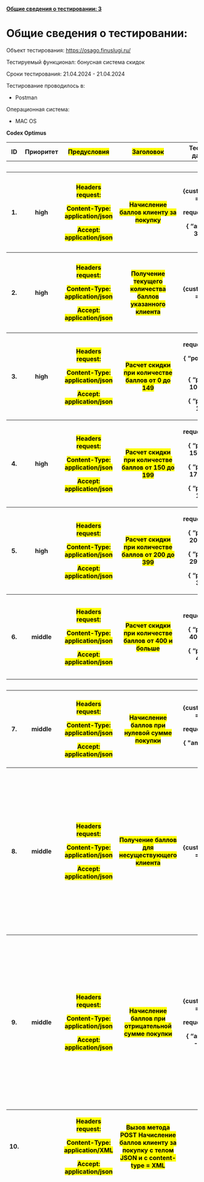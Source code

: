 [**Общие сведения о тестировании: 3**](#общие-сведения-о-тестировании)

# Общие сведения о тестировании:

Объект тестирования:
[<u>https://osago.finuslugi.ru/</u>](https://osago.finuslugi.ru/)

Тестируемый функционал: бонусная система скидок

Сроки тестирования: 21.04.2024 - 21.04.2024

Тестирование проводилось в:

- Postman

Операционная система:

- MAC OS

**Codex Optimus**

<table>
<colgroup>
<col style="width: 4%" />
<col style="width: 8%" />
<col style="width: 11%" />
<col style="width: 11%" />
<col style="width: 12%" />
<col style="width: 26%" />
<col style="width: 25%" />
</colgroup>
<thead>
<tr class="header">
<th><strong>ID</strong></th>
<th><strong>Приоритет</strong></th>
<th><strong><mark>Предусловия</mark></strong></th>
<th><strong><mark>Заголовок</mark></strong></th>
<th><strong>Тестовые данные</strong></th>
<th><strong>Шаги выполнения</strong></th>
<th><strong>Ожидаемый результат</strong></th>
</tr>
<tr class="odd">
<th colspan="7"><strong>Позитивные проверки</strong></th>
</tr>
<tr class="header">
<th rowspan="3">1.</th>
<th rowspan="3">high</th>
<th rowspan="3"><p><mark>Headers request:</mark></p>
<p><mark>Content-Type: application/json</mark></p>
<p><mark>Accept: application/json</mark></p></th>
<th rowspan="3"><mark>Начисление баллов клиенту за покупку</mark></th>
<th rowspan="3"><p>{customer_id} = 123</p>
<p>request body:</p>
<p>{ “amount”: 3000 }</p></th>
<th><ol type="1">
<li><p>Отправить метод POST
/api/customer/<strong>{customer_id}</strong>/purchase</p></li>
</ol></th>
<th><mark>Запрос успешно отправлен на сервер</mark></th>
</tr>
<tr class="odd">
<th><ol start="2" type="1">
<li><p>Проверить код состояния</p></li>
</ol></th>
<th>HTTP Status: 200 OK</th>
</tr>
<tr class="header">
<th><ol start="3" type="1">
<li><p>Проверить тело ответа от сервера</p></li>
</ol></th>
<th><mark>В теле ответа от сервера</mark> вернулось обновленное
количество бонусных баллов клиента<mark>: 3</mark></th>
</tr>
<tr class="odd">
<th rowspan="9">2.</th>
<th rowspan="9">high</th>
<th rowspan="9"><p><mark>Headers request:</mark></p>
<p><mark>Content-Type: application/json</mark></p>
<p><mark>Accept: application/json</mark></p></th>
<th rowspan="9"><mark>Получение текущего количества баллов указанного
клиента</mark></th>
<th rowspan="9">{customer_id} = 123</th>
<th rowspan="2"><ol type="1">
<li><p>Отправить метод GET
/api/customer/<strong>{customer_id}</strong>/points</p></li>
</ol></th>
<th rowspan="2"><mark>Запрос успешно отправлен на сервер</mark></th>
</tr>
<tr class="header">
</tr>
<tr class="odd">
<th rowspan="3"><ol start="2" type="1">
<li><p>Проверить код состояния</p></li>
</ol></th>
<th rowspan="4">HTTP Status: 200 OK</th>
</tr>
<tr class="header">
</tr>
<tr class="odd">
</tr>
<tr class="header">
<th rowspan="4"><ol start="3" type="1">
<li><p>Проверить тело ответа от сервера</p></li>
</ol></th>
</tr>
<tr class="odd">
<th rowspan="3"><mark>В теле ответа от сервера</mark> вернулось
<mark>корректное количество баллов для клиента с ID 123.</mark></th>
</tr>
<tr class="header">
</tr>
<tr class="odd">
</tr>
<tr class="header">
<th rowspan="3">3.</th>
<th rowspan="3">high</th>
<th rowspan="3"><p><mark>Headers request:</mark></p>
<p><mark>Content-Type: application/json</mark></p>
<p><mark>Accept: application/json</mark></p></th>
<th rowspan="3"><mark>Расчет скидки при количестве баллов от 0 до
149</mark></th>
<th rowspan="3"><p>request body:</p>
<p>{ “points”: 0 } или</p>
<p>{ “points”: 100 } или</p>
<p>{ “points”: 149 }</p></th>
<th><ol type="1">
<li><p>Отправить метод POST /api/discount/calculate</p></li>
</ol></th>
<th><mark>Запрос успешно отправлен на сервер</mark></th>
</tr>
<tr class="odd">
<th><ol start="2" type="1">
<li><p>Проверить код состояния</p></li>
</ol></th>
<th>HTTP Status: 200 OK</th>
</tr>
<tr class="header">
<th><ol start="3" type="1">
<li><p>Проверить тело ответа от сервера</p></li>
</ol></th>
<th><mark>В теле ответа от сервера</mark> вернулось <mark>:
1%</mark></th>
</tr>
<tr class="odd">
<th rowspan="3">4.</th>
<th rowspan="3">high</th>
<th rowspan="3"><p><mark>Headers request:</mark></p>
<p><mark>Content-Type: application/json</mark></p>
<p><mark>Accept: application/json</mark></p></th>
<th rowspan="3"><mark>Расчет скидки при количестве баллов от 150 до
199</mark></th>
<th rowspan="3"><p>request body:</p>
<p>{ “points”: 150 } или</p>
<p>{ “points”: 175 } или</p>
<p>{ “points”: 199 }</p></th>
<th><ol type="1">
<li><p>Отправить метод POST /api/discount/calculate</p></li>
</ol></th>
<th><mark>Запрос успешно отправлен на сервер</mark></th>
</tr>
<tr class="header">
<th><ol start="2" type="1">
<li><p>Проверить код состояния</p></li>
</ol></th>
<th>HTTP Status: 200 OK</th>
</tr>
<tr class="odd">
<th><ol start="3" type="1">
<li><p>Проверить тело ответа от сервера</p></li>
</ol></th>
<th><mark>В теле ответа от сервера</mark> вернулось <mark>:
5%</mark></th>
</tr>
<tr class="header">
<th rowspan="3">5.</th>
<th rowspan="3">high</th>
<th rowspan="3"><p><mark>Headers request:</mark></p>
<p><mark>Content-Type: application/json</mark></p>
<p><mark>Accept: application/json</mark></p></th>
<th rowspan="3"><mark>Расчет скидки при количестве баллов от 200 до
399</mark></th>
<th rowspan="3"><p>request body:</p>
<p>{ “points”: 200 } или</p>
<p>{ “points”: 299 } или</p>
<p>{ “points”: 399 }</p></th>
<th><ol type="1">
<li><p>Отправить метод POST /api/discount/calculate</p></li>
</ol></th>
<th><mark>Запрос успешно отправлен на сервер (или запрос успешно
иницирован)</mark></th>
</tr>
<tr class="odd">
<th><ol start="2" type="1">
<li><p>Проверить код состояния</p></li>
</ol></th>
<th>HTTP Status: 200 OK</th>
</tr>
<tr class="header">
<th><ol start="3" type="1">
<li><p>Проверить тело ответа от сервера</p></li>
</ol></th>
<th><mark>В теле ответа от сервера</mark> вернулось <mark>:
7%.</mark></th>
</tr>
<tr class="odd">
<th rowspan="3">6.</th>
<th rowspan="3">middle</th>
<th rowspan="3"><p><mark>Headers request:</mark></p>
<p><mark>Content-Type: application/json</mark></p>
<p><mark>Accept: application/json</mark></p></th>
<th rowspan="3"><mark>Расчет скидки при количестве баллов от 400 и
больше</mark></th>
<th rowspan="3"><p>request body:</p>
<p>{ “points”: 400 } или</p>
<p>{ “points”: 401 }</p></th>
<th><ol type="1">
<li><p>Отправить метод POST /api/discount/calculate</p></li>
</ol></th>
<th><mark>Запрос успешно отправлен на сервер</mark></th>
</tr>
<tr class="header">
<th><ol start="2" type="1">
<li><p>Проверить код состояния</p></li>
</ol></th>
<th>HTTP Status: 200 OK</th>
</tr>
<tr class="odd">
<th><ol start="3" type="1">
<li><p>Проверить, что в ответе вернулась скидка 7%</p></li>
</ol></th>
<th><mark>В теле ответа от сервера</mark> вернулось <mark>:
10%</mark></th>
</tr>
<tr class="header">
<th colspan="7"><strong>Негативные тест-кейсы</strong></th>
</tr>
<tr class="odd">
<th rowspan="9">7.</th>
<th rowspan="9">middle</th>
<th rowspan="9"><p><mark>Headers request:</mark></p>
<p><mark>Content-Type: application/json</mark></p>
<p><mark>Accept: application/json</mark></p></th>
<th rowspan="9"><mark>Начисление баллов при нулевой сумме
покупки</mark></th>
<th rowspan="9"><p>{customer_id} = 789</p>
<p>request body:</p>
<p>{ "amount": 0 }</p></th>
<th rowspan="2"><ol type="1">
<li><p>Отправить метод POST
/api/customer/<strong>{customer_id}</strong>/purchase</p></li>
</ol></th>
<th rowspan="3"><mark>Запрос успешно отправлен на сервер</mark></th>
</tr>
<tr class="header">
</tr>
<tr class="odd">
<th rowspan="3"><ol start="2" type="1">
<li><p>Проверить код состояния</p></li>
</ol></th>
</tr>
<tr class="header">
<th rowspan="3">HTTP Status: 200 OK</th>
</tr>
<tr class="odd">
</tr>
<tr class="header">
<th rowspan="4"><ol start="3" type="1">
<li><p>Проверить тело ответа от сервера</p></li>
</ol></th>
</tr>
<tr class="odd">
<th rowspan="3"><mark>Клиент не получает баллы при нулевой сумме
покупки.</mark></th>
</tr>
<tr class="header">
</tr>
<tr class="odd">
</tr>
<tr class="header">
<th rowspan="3">8.</th>
<th rowspan="3">middle</th>
<th rowspan="3"><p><mark>Headers request:</mark></p>
<p><mark>Content-Type: application/json</mark></p>
<p><mark>Accept: application/json</mark></p></th>
<th rowspan="3"><mark>Получение баллов для несуществующего
клиента</mark></th>
<th rowspan="3">{customer_id} = 999</th>
<th><ol type="1">
<li><p>Отправить метод GET
/api/customer/<strong>{customer_id}</strong>/points</p></li>
</ol></th>
<th><mark>Запрос отправлен на сервер</mark></th>
</tr>
<tr class="odd">
<th><ol start="2" type="1">
<li><p>Проверить код состояния</p></li>
</ol></th>
<th>HTTP Status: <mark>404 (Not Found)</mark></th>
</tr>
<tr class="header">
<th><ol start="3" type="1">
<li><p>Проверить тело ответа от сервера</p></li>
</ol></th>
<th><p><mark>В теле ответа от сервера</mark> вернулось<mark>:</mark></p>
<p><mark>{</mark></p>
<p><mark>"timestamp": "2024-04-21T14:53:19.321+00:00",</mark></p>
<p><mark>"status": 404,</mark></p>
<p><mark>"error": "Not Found",</mark></p>
<p><mark>"path": "</mark>/api/customer/999/points<mark>"</mark></p>
<p><mark>}</mark></p></th>
</tr>
<tr class="odd">
<th rowspan="3">9.</th>
<th rowspan="3">middle</th>
<th rowspan="3"><p><mark>Headers request:</mark></p>
<p><mark>Content-Type: application/json</mark></p>
<p><mark>Accept: application/json</mark></p></th>
<th rowspan="3"><mark>Начисление баллов при отрицательной сумме
покупки</mark></th>
<th rowspan="3"><p>{customer_id} = 456</p>
<p>request body:</p>
<p>{ “amount”: -200 }</p></th>
<th><ol type="1">
<li><p>Отправить метод POST
/api/customer/<strong>{customer_id}</strong>/purchase</p></li>
</ol></th>
<th><mark>Запрос отправлен на сервер</mark></th>
</tr>
<tr class="header">
<th><ol start="2" type="1">
<li><p>Проверить код состояния</p></li>
</ol></th>
<th><mark>"HTTP Status: 400 Bad Request</mark></th>
</tr>
<tr class="odd">
<th><ol start="3" type="1">
<li><p>Проверить, что в ответе вернулась ошибка.</p></li>
</ol></th>
<th><p><mark>В теле ответа от сервера</mark> вернулось<mark>:</mark></p>
<p><mark>{</mark></p>
<p><mark>"timestamp": "2024-04-21T15:02:16.962+00:00",</mark></p>
<p><mark>"status": 400,</mark></p>
<p><mark>"error": "Bad Request",</mark></p>
<p><mark>"path":
"</mark>/api/customer/{customer_id}/purchase<mark>"</mark></p>
<p><mark>}</mark></p></th>
</tr>
<tr class="header">
<th>10.</th>
<th></th>
<th><p><mark>Headers request:</mark></p>
<p><mark>Content-Type: application/XML</mark></p>
<p><mark>Accept: application/json</mark></p></th>
<th><mark>Вызов метода POST Начисление баллов клиенту за покупку c телом
JSON и c content-type = XML</mark></th>
<th></th>
<th></th>
<th></th>
</tr>
</thead>
<tbody>
</tbody>
</table>
